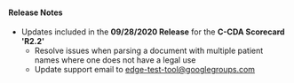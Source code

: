 #### Release Notes
* Updates included in the **09/28/2020 Release** for the **C-CDA Scorecard 'R2.2'**
  * Resolve issues when parsing a document with multiple patient names where one does not have a legal use
  * Update support email to edge-test-tool@googlegroups.com
 
